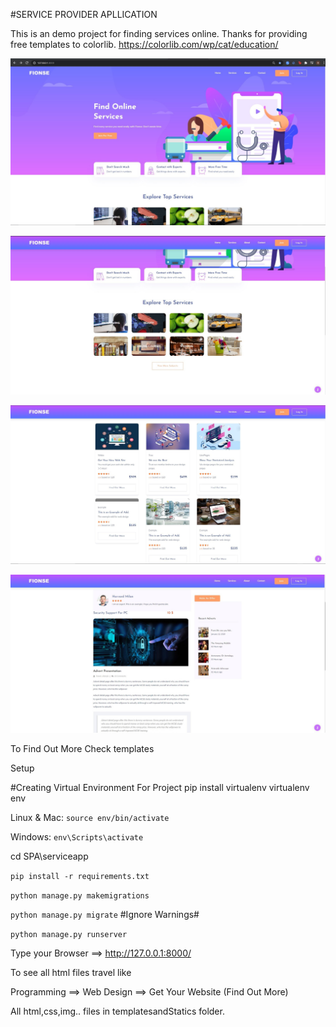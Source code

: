#SERVICE PROVIDER APLLICATION


This is an demo project for  finding services online. 
Thanks for providing free templates to colorlib. https://colorlib.com/wp/cat/education/



![Fionse APP](1.jpg)




![Fionse APP](2.jpg)





![Fionse APP](3.jpg)





![Fionse APP](4.jpg)

To Find Out More Check templates



Setup

#Creating Virtual Environment For Project
pip install virtualenv
virtualenv env 

Linux & Mac: ```source env/bin/activate```

Windows: ```env\Scripts\activate```

cd SPA\serviceapp

```pip install -r requirements.txt```

```python manage.py makemigrations```

```python manage.py migrate``` #Ignore Warnings#

```python manage.py runserver```

Type your Browser ==> http://127.0.0.1:8000/

To see all html files travel like

Programming ==> Web Design ==> Get Your Website (Find Out More)

All html,css,img.. files in templatesandStatics folder.

